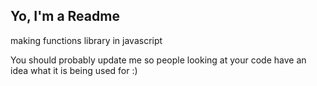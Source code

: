 ## Yo, I'm a Readme

making functions library in javascript

You should probably update me so people looking at your code have an idea what it is being used for :)
